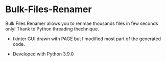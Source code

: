 # Bulk-Files-Renamer

Bulk Files Renamer allows you to renmae thousands files in few seconds only! Thank to Python threading thechnique.


- tkinter GUI drawn with PAGE but I modified most part of the generated code.

- Developed with Python 3.9.0

